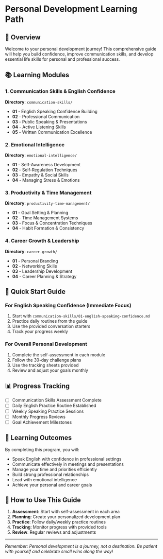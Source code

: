 # Personal Development Learning Path

## 🎯 Overview

Welcome to your personal development journey! This comprehensive guide will help you build confidence, improve communication skills, and develop essential life skills for personal and professional success.

## 📚 Learning Modules

### 1. Communication Skills & English Confidence
**Directory**: `communication-skills/`
- **01** - English Speaking Confidence Building
- **02** - Professional Communication
- **03** - Public Speaking & Presentations
- **04** - Active Listening Skills
- **05** - Written Communication Excellence

### 2. Emotional Intelligence
**Directory**: `emotional-intelligence/`
- **01** - Self-Awareness Development
- **02** - Self-Regulation Techniques
- **03** - Empathy & Social Skills
- **04** - Managing Stress & Emotions

### 3. Productivity & Time Management
**Directory**: `productivity-time-management/`
- **01** - Goal Setting & Planning
- **02** - Time Management Systems
- **03** - Focus & Concentration Techniques
- **04** - Habit Formation & Consistency

### 4. Career Growth & Leadership
**Directory**: `career-growth/`
- **01** - Personal Branding
- **02** - Networking Skills
- **03** - Leadership Development
- **04** - Career Planning & Strategy

## 🚀 Quick Start Guide

### For English Speaking Confidence (Immediate Focus)
1. Start with `communication-skills/01-english-speaking-confidence.md`
2. Practice daily routines from the guide
3. Use the provided conversation starters
4. Track your progress weekly

### For Overall Personal Development
1. Complete the self-assessment in each module
2. Follow the 30-day challenge plans
3. Use the tracking sheets provided
4. Review and adjust your goals monthly

## 📊 Progress Tracking

- [ ] Communication Skills Assessment Complete
- [ ] Daily English Practice Routine Established
- [ ] Weekly Speaking Practice Sessions
- [ ] Monthly Progress Reviews
- [ ] Goal Achievement Milestones

## 🎯 Learning Outcomes

By completing this program, you will:
- Speak English with confidence in professional settings
- Communicate effectively in meetings and presentations
- Manage your time and priorities efficiently
- Build strong professional relationships
- Lead with emotional intelligence
- Achieve your personal and career goals

## 📝 How to Use This Guide

1. **Assessment**: Start with self-assessment in each area
2. **Planning**: Create your personalized development plan
3. **Practice**: Follow daily/weekly practice routines
4. **Tracking**: Monitor progress with provided tools
5. **Review**: Regular reviews and adjustments

---

*Remember: Personal development is a journey, not a destination. Be patient with yourself and celebrate small wins along the way!*